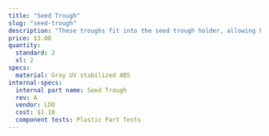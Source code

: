 ```yaml
---
title: "Seed Trough"
slug: "seed-trough"
description: "These troughs fit into the seed trough holder, allowing FarmBot to bring seeds with it while traveling along the x-axis."
price: $3.00
quantity:
  standard: 2
  xl: 2
specs:
  material: Gray UV stabilized ABS
internal-specs:
  internal part name: Seed Trough
  rev: A
  vendor: LDO
  cost: $1.10
  component tests: Plastic Part Tests
---
```

